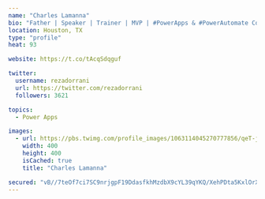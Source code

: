 ```yaml
---
name: "Charles Lamanna"
bio: "Father | Speaker | Trainer | MVP | #PowerApps & #PowerAutomate Community Super User | YouTuber Right-pointing triangle http://youtube.com/c/rezadorrani | Learn - Share - Clockwise rightwards and leftwards open circle arrows"
location: Houston, TX
type: "profile"
heat: 93

website: https://t.co/tAcqSdqguf

twitter:
  username: rezadorrani
  url: https://twitter.com/rezadorrani
  followers: 3621

topics:
  - Power Apps

images:
  - url: https://pbs.twimg.com/profile_images/1063114045270777856/qeT-jpWr_400x400.jpg
    width: 400
    height: 400
    isCached: true
    title: "Charles Lamanna"

secured: "vB//7teOf7ci7SC9nrjgpF19DdasfkhMzdbX9cYL39qYKQ/XehPDta5KxlOrX1D2qhfnnNfQrd5jBip2XjGmiY9EbuTV6XBCdMYLFHylVKtDYBhjFsP3PwDWK3VQTFU3n2CS/gybRs/C0SNOsZn2oUZg/mBnffWyDDsFkrbMyQchQu0XCNkj1TUoQt2/TMMUDR8DELfI9QAyctD4heMegixjQ40Wn6IA4bj2UhvzTaibzb6lDNiVFzaRJ3NUNwvHRuj/dOJmfTxBLI+vhxr67jqPAkD/7N1XCsu21Ez01yb1PdITqSYvtSNjBBXwQhAd80VsHpem+SkRQ7SjEkvSIjwy8r7yXiYcpjlYYsgJoGpPO90oqikfSYY4UJy7faKpTBmKw5kyb/ANC+yFQYv7/J0uxaMS6JRvOEORxnySItA=;nIWE92tYzn59cIsiax+YgA=="
---
```


